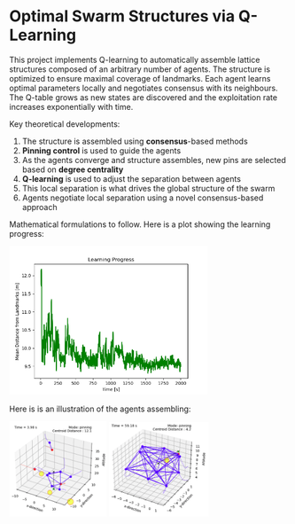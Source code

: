 # Optimal Swarm Structures via Q-Learning

This project implements Q-learning to automatically assemble lattice structures composed of an arbitrary number of agents.
The structure is optimized to ensure maximal coverage of landmarks. 
Each agent learns optimal parameters locally and negotiates consensus with its neighbours.
The Q-table grows as new states are discovered and the exploitation rate increases exponentially with time.

Key theoretical developments:

1. The structure is assembled using **consensus**-based methods
2. **Pinning control** is used to guide the agents
3. As the agents converge and structure assembles, new pins are selected based on **degree centrality**
4. **Q-learning** is used to adjust the separation between agents
5. This local separation is what drives the global structure of the swarm
6. Agents negotiate local separation using a novel consensus-based approach

Mathematical formulations to follow. Here is a plot showing the learning progress:

<p float="center">
    <img src="./Figs_visible/learning_progress_exp2.png" width="71%">
</p>

Here is is an illustration of the agents assembling:

<p float="center">
    <img src="./Figs_visible/assemble1.png" width="35%">
    <img src="./Figs_visible/assemble2.png" width="35.7%">
</p>






 

